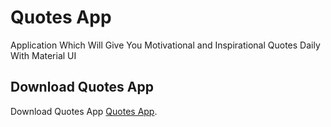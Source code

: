 # Quotes App

Application Which Will Give You Motivational and Inspirational Quotes Daily With Material UI

## Download Quotes App

Download Quotes App
[Quotes App](https://play.google.com/store/apps/details?id=com.dylan.motivationalapp).
